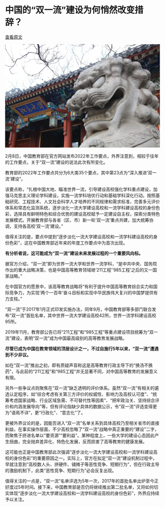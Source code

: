 # 中国的“双一流”建设为何悄然改变措辞？

[查看原文](https://www.dwnews.com/%E4%B8%AD%E5%9B%BD/60277945/%E4%B8%AD%E5%9B%BD%E7%9A%84%E5%8F%8C%E4%B8%80%E6%B5%81%E5%BB%BA%E8%AE%BE%E4%B8%BA%E4%BD%95%E6%82%84%E7%84%B6%E6%94%B9%E5%8F%98%E6%8E%AA%E8%BE%9E)

![img](04.assets/1465699047575ccae72c6de-16444041871012.jpg)

2月8日，中国教育部在官方网站发布2022年工作要点，外界注意到，相较于往年的工作要点，关于“双一流”建设的说法此次有所变化。

教育部的2022年工作要点共分为6大类35个要点，其中第23点为“深入推进‘双一流’建设”。

该要点称，“扎根中国大地、瞄准世界一流，引导建设高校强化学科重点建设，加强马克思主义理论学科建设，实施一流学科培优行动和基础学科深化行动。按照基础研究、工程技术、人文社会科学人才培养的不同规律和需求标准，完善多元评价体系和常态化监测系统，逐步淡化一流大学建设高校和一流学科建设高校的身份色彩，选择具有鲜明特色和综合优势的建设高校赋予一定建设自主权，探索分类特色发展模式。开展教育部与各省（区、市）新一轮‘双一流’重点共建，加大统筹协调，支持各高校‘双一流’建设。”

值得关注的是，要点中提到“逐步淡化一流大学建设高校和一流学科建设高校的身份色彩”，这在中国教育部近年来的年度工作要点中为首次出现。

**有分析者说，这可能成为“双一流”建设未来发展过程的一个重要风向标。**

据官方介绍，“双一流”即为世界一流大学和世界一流学科，“是中共中央、国务院作出的重大战略决策，也是中国高等教育领域继‘211工程’‘985工程’之后的又一国家战略。”

在中国官方的愿景中，该高等教育战略将“有利于提升中国高等教育综合实力和国际竞争力，为实现‘两个一百年’奋斗目标和实现中华民族伟大复兴的中国梦提供有力支柱。”

“双一流”于2017年1月正式印发实施办法，同年9月，中国教育部等多部门联合发布“双一流”首批名单，其中世界一流大学建设高校42所，世界一流学科建设高校95所。

2019年11月，教育部公告已将“211工程”和“985工程”等重点建设项目统筹为“双一流”建设，表明“双一流”成为中国最高级别的高等教育发展战略。

**尽管已成为中国在教育领域的顶层设计之一，不过自施行5年以来，“双一流”遭遇到不少非议。**

如在“双一流”推出之初，即有质疑声音称这是高等教育行政主导下的“换汤不换药”，与此前的“211工程”和“985工程”并无显著不同，对中国高等教育的发展意义有限。

另外一些争议点则聚焦在“双一流”缺乏透明的评价体系。虽然“双一流”有相关的遴选认定程序，如“综合考虑有关第三方评价的权威性、影响力及高校认可度”、“统筹考虑国家战略、行业区域急需、不可替代性等因素”、“把牢政治关、坚持综合评价和内涵发展导向”等，但有评论指缺少具体的数据公示，令“双一流”评选变得更为“语焉不详”，更“行政化”、“意志化”了。

更被外界议论的是，因能否进入“双一流”名单关系到具体高校乃至相关省市的直接利益，在事实操作层面，不少高校忽略了“双一流”战略中真正重要的“建设”二字，而聚焦于挤进名单以“要资源”“要利益”。某种程度上，一些大学的建设心态因此产生扭曲，完全抛弃差异化、特色化发展，反而损害了高等教育的健康发展。

这可能也正是中国教育部此次强调“逐步淡化一流大学建设高校和一流学科建设高校的身份色彩”的重要原因之一。实际上，官方在拟定“双一流”建设机制过程中，早就注意到“高校数人头、拼硬件、铺摊子等恶性竞争、短期行为”，但在行政主导的激励机制下，此类“恶性竞争、短期行为”必会反复出现。

值得关注的一点是，“双一流”名单评选为5年一次，2017年的首批名单出炉至今正好度过5年时间。接下来，中国教育部是否仍将继续推出第二批名单，又将如何切实体现“逐步淡化一流大学建设高校和一流学科建设高校的身份色彩”，外界应持续予以关注。